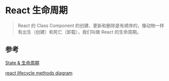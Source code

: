 # React 生命周期

> React 的 Class Component 的创建、更新和删除是有顺序的，像动物一样有出生（创建）和死亡（卸载），我们叫做 React 的生命周期。

## 参考

[State & 生命周期](https://zh-hans.reactjs.org/docs/state-and-lifecycle.html)

[react lifecycle methods diagram](https://projects.wojtekmaj.pl/react-lifecycle-methods-diagram/)
